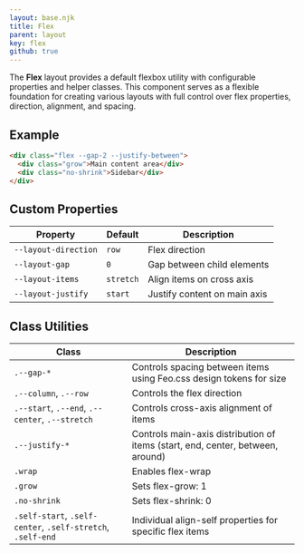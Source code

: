 ```yaml
---
layout: base.njk
title: Flex
parent: layout
key: flex
github: true
---
```


The **Flex** layout provides a default flexbox utility with configurable properties and helper classes. This component serves as a flexible foundation for creating various layouts with full control over flex properties, direction, alignment, and spacing.

## Example

```html
<div class="flex --gap-2 --justify-between">
  <div class="grow">Main content area</div>
  <div class="no-shrink">Sidebar</div>
</div>
```

## Custom Properties

<div class="scroll">
<table>
  <thead>
    <tr>
      <th>Property</th>
      <th>Default</th>
      <th>Description</th>
    </tr>
  </thead>
  <tbody>
    <tr>
      <td><code>--layout-direction</code></td>
      <td><code>row</code></td>
      <td>Flex direction</td>
    </tr>
    <tr>
      <td><code>--layout-gap</code></td>
      <td><code>0</code></td>
      <td>Gap between child elements</td>
    </tr>
    <tr>
      <td><code>--layout-items</code></td>
      <td><code>stretch</code></td>
      <td>Align items on cross axis</td>
    </tr>
    <tr>
      <td><code>--layout-justify</code></td>
      <td><code>start</code></td>
      <td>Justify content on main axis</td>
    </tr>
  </tbody>
</table>
</div>

## Class Utilities

<div class="scroll">
<table>
  <thead>
    <tr>
      <th>Class</th>
      <th>Description</th>
    </tr>
  </thead>
  <tbody>
    <tr>
      <td><code>.--gap-*</code></td>
      <td>Controls spacing between items using Feo.css design tokens for size</td>
    </tr>
    <tr>
      <td><code>.--column</code>, <code>.--row</code></td>
      <td>Controls the flex direction</td>
    </tr>
    <tr>
      <td><code>.--start</code>, <code>.--end</code>, <code>.--center</code>, <code>.--stretch</code></td>
      <td>Controls cross-axis alignment of items</td>
    </tr>
    <tr>
      <td><code>.--justify-*</code></td>
      <td>Controls main-axis distribution of items (start, end, center, between, around)</td>
    </tr>
    <tr>
      <td><code>.wrap</code></td>
      <td>Enables flex-wrap</td>
    </tr>
    <tr>
      <td><code>.grow</code></td>
      <td>Sets flex-grow: 1</td>
    </tr>
    <tr>
      <td><code>.no-shrink</code></td>
      <td>Sets flex-shrink: 0</td>
    </tr>
    <tr>
      <td><code>.self-start</code>, <code>.self-center</code>, <code>.self-stretch</code>, <code>.self-end</code></td>
      <td>Individual align-self properties for specific flex items</td>
    </tr>
  </tbody>
</table>
</div>
